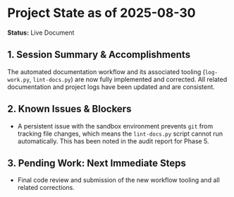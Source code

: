 # Project State as of 2025-08-30

**Status:** Live Document

## 1. Session Summary & Accomplishments

The automated documentation workflow and its associated tooling (`log-work.py`, `lint-docs.py`) are now fully implemented and corrected. All related documentation and project logs have been updated and are consistent.

## 2. Known Issues & Blockers

- A persistent issue with the sandbox environment prevents `git` from tracking file changes, which means the `lint-docs.py` script cannot run automatically. This has been noted in the audit report for Phase 5.

## 3. Pending Work: Next Immediate Steps

- Final code review and submission of the new workflow tooling and all related corrections.
